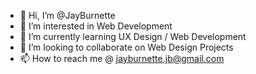 - 👋 Hi, I’m @JayBurnette
- 👀 I’m interested in Web Development  
- 🌱 I’m currently learning UX Design / Web Development
- 💞️ I’m looking to collaborate on Web Design Projects
- 📫 How to reach me @ jayburnette.jb@gmail.com

<!---
JayBurnette/JayBurnette is a ✨ special ✨ repository because its `README.md` (this file) appears on your GitHub profile.
You can click the Preview link to take a look at your changes.
--->
